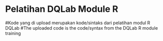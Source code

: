# Pelatihan DQLab Module R
#Kode yang di upload merupakan kode/sintaks dari pelatihan modul R DQLab
#The uploaded code is the code/syntax from the DQLab R module training
